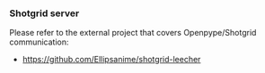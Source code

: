 
### Shotgrid server

Please refer to the external project that covers Openpype/Shotgrid communication:
  - https://github.com/Ellipsanime/shotgrid-leecher

